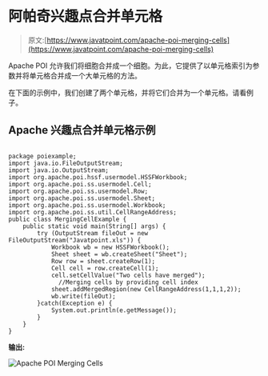 # 阿帕奇兴趣点合并单元格

> 原文:[https://www.javatpoint.com/apache-poi-merging-cells](https://www.javatpoint.com/apache-poi-merging-cells)

Apache POI 允许我们将细胞合并成一个细胞。为此，它提供了以单元格索引为参数并将单元格合并成一个大单元格的方法。

在下面的示例中，我们创建了两个单元格，并将它们合并为一个单元格。请看例子。

## Apache 兴趣点合并单元格示例

```

package poiexample;
import java.io.FileOutputStream;
import java.io.OutputStream;
import org.apache.poi.hssf.usermodel.HSSFWorkbook;
import org.apache.poi.ss.usermodel.Cell;
import org.apache.poi.ss.usermodel.Row;
import org.apache.poi.ss.usermodel.Sheet;
import org.apache.poi.ss.usermodel.Workbook;
import org.apache.poi.ss.util.CellRangeAddress;
public class MergingCellExample {
	public static void main(String[] args) {
	    try (OutputStream fileOut = new FileOutputStream("Javatpoint.xls")) {
		    Workbook wb = new HSSFWorkbook();
		    Sheet sheet = wb.createSheet("Sheet");	
		    Row row = sheet.createRow(1);
		    Cell cell = row.createCell(1);
		    cell.setCellValue("Two cells have merged");
	          //Merging cells by providing cell index
		    sheet.addMergedRegion(new CellRangeAddress(1,1,1,2));
		    wb.write(fileOut);
	    }catch(Exception e) {
	    	System.out.println(e.getMessage());
	    }
	}
}

```

**输出:**

![Apache POI Merging Cells](../Images/60ef9a0e8584fa2403eafd85259151fc.png)